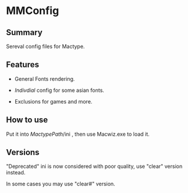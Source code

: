 # MMConfig

## Summary

Sereval config files for Mactype.


## Features

- General Fonts rendering.

- *Indivdial* config for some asian fonts.

- Exclusions for games and more.


## How to use

Put it into $MactypePath$/ini , then use Macwiz.exe to load it.

## Versions

"Deprecated" ini is now considered with poor quality,
use "clear" version instead.

In some cases you may use "clear#" version.

